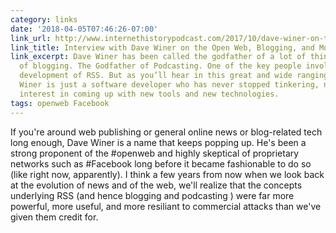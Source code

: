 ```yaml
---
category: links
date: '2018-04-05T07:46:26-07:00'
link_url: http://www.internethistorypodcast.com/2017/10/dave-winer-on-the-open-web-blogging-podcasting-and-more/#tabpanel6
link_title: Interview with Dave Winer on the Open Web, Blogging, and More
link_excerpt: Dave Winer has been called the godfather of a lot of things. The godfather
  of blogging. The Godfather of Podcasting. One of the key people involved in the
  development of RSS. But as you’ll hear in this great and wide ranging chat, Dave
  Winer is just a software developer who has never stopped tinkering, never lost his
  interest in coming up with new tools and new technologies.
tags: openweb Facebook
---
```


If you're around web publishing or general online news or blog-related tech long enough, Dave Winer is a name that keeps popping up. He's been a strong proponent of the #openweb and highly skeptical of proprietary networks such as #Facebook long before it became fashionable to do so (like right now, apparently). I think a few years from now when we look back at the evolution of news and of the web, we'll realize that the concepts underlying RSS (and hence blogging and podcasting ) were far more powerful, more useful, and more resiliant to commercial attacks than we've given them credit for.